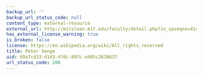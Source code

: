 ```yaml
---
backup_url: ''
backup_url_status_code: null
content_type: external-resource
external_url: http://mitsloan.mit.edu/faculty/detail.php?in_spseqno=41415
has_external_license_warning: true
is_broken: false
license: https://en.wikipedia.org/wiki/All_rights_reserved
title: Peter Senge
uid: 89a7cd33-d1d3-47dc-897c-e405c2638637
url_status_code: 200
---
```

